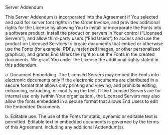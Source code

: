 Server Addendum

This Server Addendum is incorporated into the Agreement if You selected and paid for server font rights in the Order Invoice, and provides additional rights for the License by allowing You to install or incorporate the Fonts into a software product, install the product on servers in Your control (“Licensed Servers”), and allow third-party users (“End Users”) to access and use the product on Licensed Services to create documents that embed or otherwise use the Fonts (for example, PDFs, rasterized images, or other personalized graphics), and grants End Users the right to use the Fonts in the created documents. We grant You under the License the additional rights stated in this addendum.

a\. Document Embedding. The Licensed Servers may embed the Fonts into electronic documents only if the electronic documents are distributed in a secure format that allows only printing and viewing, and prohibits editing, enhancing, extracting, or modifying the text. If the Licensed Servers are for internal use only (within Your organization), the Licensed Servers may also allow the fonts embedded in a secure format that allows End Users to edit the Embedded Documents.

b\. Editable use. The use of the Fonts for static, dynamic or editable text is permitted. Editable text in embedded documents is governed by the terms of this Agreement, including any additional Addendum(s).